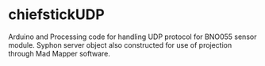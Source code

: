 # chiefstickUDP
Arduino and Processing code for handling UDP protocol for BNO055 sensor module.
Syphon server object also constructed for use of projection through Mad Mapper software.
